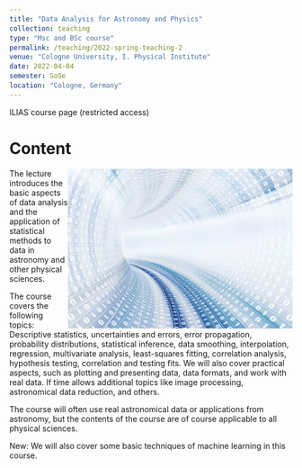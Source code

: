 ```yaml
---
title: "Data Analysis for Astronomy and Physics"
collection: teaching
type: "Msc and BSc course"
permalink: /teaching/2022-spring-teaching-2
venue: "Cologne University, I. Physical Institute"
date: 2022-04-04
semester: SoSe
location: "Cologne, Germany"
---
```


[<i class="fas fa-link"></i>](https://www.ilias.uni-koeln.de/ilias/goto_uk_crs_4522808.html) ILIAS course page (restricted access)



# Content

<img style="float: right;" src="/images/Data-Large_edit_small.jpg" width="400">
The lecture introduces the basic aspects of data analysis and the application of statistical methods to data in astronomy and other physical sciences.

The course covers the following topics:
Descriptive statistics, uncertainties and errors, error propagation, probability distributions, statistical inference, data smoothing, interpolation, regression, multivariate analysis, least-squares fitting, correlation analysis, hypothesis testing, correlation and testing fits. We will also cover practical aspects, such as plotting and presenting data, data formats, and work with real data. If time allows additional topics like image processing, astronomical data reduction, and others.

The course will often use real astronomical data or applications from astronomy, but the contents of the course are of course applicable to all physical sciences.

New: We will also cover some basic techniques of machine learning in this course.

